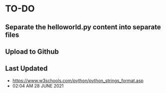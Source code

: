 # TO-DO

## Separate the helloworld.py content into separate files

## Upload to Github

## Last Updated

+ <https://www.w3schools.com/python/python_strings_format.asp>
+ 02:04 AM 28 JUNE 2021
